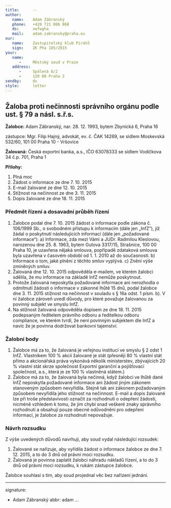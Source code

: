 ```yaml
---
title:      --
author:
   name:    Adam Zábranský
   phone:   +420 721 006 868
   ds:      xwfwgha
   mail:    adam.zabransky@praha.eu
our:
   name:    Zastupitelský klub Pirátů
   sign:    ZK Pha 185/2015
your:
   name:    
      -     Městský soud v Praze
   address:
      -     Spálená 6/2
      -     120 00 Praha 2
sendby:     ds
style:      letter
---
```


## Žaloba proti nečinnosti správního orgánu podle ust. § 79 a násl. s.ř.s.

**Žalobce:**   Adam Zábranský, nar. 28. 12. 1993, bytem Zbynická 6, Praha 16

zástupce:  Mgr. Filip Hajný, advokát, ev. č. ČAK 14269, se sídlem Moskevská 532/60, 101 00 Praha 10 - Vršovice

**Žalovaná:**  Česká exportní banka, a.s., IČO 63078333 se sídlem Vodičkova 34 č.p. 701, Praha 1

**Přílohy:**

1. Plná moc
2. Žádost o informace ze dne 7. 10. 2015
3. E-mail žalované ze dne 12. 10. 2015
4. Stížnost na nečinnost ze dne 3. 11. 2015
5. Dopis žalované ze dne 18. 11. 2015

### Předmět řízení a dosavadní průběh řízení

1. Žalobce podal dne 7. 10. 2015 žádost o informace podle zákona č. 106/1999 Sb., o svobodném přístupu k informacím (dále jen „InfZ“), jíž žádal o poskytnutí následujících informací (dále jen „požadované informace“): a) Informace, zda mezi Vámi a JUDr. Radmilou Kleslovou, narozenou dne 25. 8. 1963, bytem Gutova 3317/15, Strašnice, 100 00 Praha 10, je uzavřena nějaká smlouva, popřípadě zdataková smlouva byla uzavřena v časovém období od 1. 1. 2010 až do současnosti. b) Informace o tom, jaké plnění z těchto smluv vyplývá. c) Znění výše zmíněných smluv.
2. Žalovaná dne 12. 10. 2015 odpověděla e-mailem, ve kterém žalobci sdělila, že mu informace na základě InfZ nemůže poskytnout. 
3. Protože žalovaná neposkytla požadované informace ani nerozhodla o odmítnutí žádosti o informace v zákonné lhůtě 15 dnů, podal žalobce dne 3. 11. 2015 stížnost na nečinnost v souladu s § 16a odst. 1 písm. b). V ní žalobce zároveň uvedl důvody, pro které považuje žalovanou za povinný subjekt ve smyslu InfZ.
4. Na stížnost žalovaná odpověděla dopisem ze dne 18. 11. 2015 podepsaným ředitelem právního odboru a ředitelkou odboru compliance, ve kterém tvrdí, že není povinným subjektem dle InfZ a navíc že je povinna dodržovat bankovní tajemství.

### Žalobní body

1. Žalobce má za to, že žalovaná je veřejnou institucí ve smyslu § 2 odst 1 InfZ. Vlastníkem 100 % akcií žalované je stát (přesněji 80 % vlastní stát přímo a akcionářská práva vykonává několik ministerstev, zbývajících 20 % vlastní stát skrze společnost Exportní garanční a pojišťovací společnost, a.s., která je ze 100 % vlastněná státem.) 
2. Žalobce má za to, že žalovaná byla nečinná, když žalobci ve lhůtě dané InfZ neposkytla požadované informace ani žádost jiným zákonem stanoveným způsobem nevyřídila. Stejně tak ani zákonem požadovaným způsobem nevyřídila jeho stížnost na nečinnost. E-mail a dopis žalované lze při troše představivosti označit za rozhodnutí o odepření žádosti, nicméně vzhledem k tomu, že jim chybí snad veškeré znaky správního rozhodnutí a obsahují pouze obecné odůvodnění pro odepření informací, je žalobce za rozhodnutí nepovažuje.

### Návrh rozsudku

Z výše uvedených důvodů navrhuji, aby soud vydal následující rozsudek:

1. Žalované se nařizuje, aby vyřídila žádost o informace žalobce ze dne 7. 12. 2015, a to do 3 dnů od právní moci rozsudku.
2. Žalovaná je povinna zaplatit žalobci náhradu nákladů řízení, a to do 3 dnů od právní moci rozsudku, k rukám zástupce žalobce.

Žalobce souhlasí s tím, aby soud projednal věc bez nařízení jednání. 


---
signature:
  - Adam Zábranský
abbr:       adam
...
